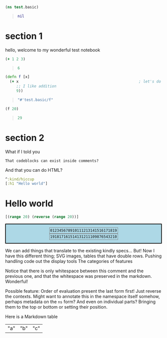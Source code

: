<style>
.sourceCode:has(.printedClojure) {
  background-color: transparent;
  border-style: none;
}

.kind_map {
  background:            lightgreen;
  display:               grid;
  grid-template-columns: repeat(2, auto);
  justify-content:       center;
  text-align:            right;
  border: solid 1px black;
  border-radius: 10px;
}

.kind_vector {
  background:            lightblue;
  display:               grid;
  grid-template-columns: repeat(1, auto);
  align-items:           center;
  justify-content:       center;
  text-align:            center;
  border:                solid 2px black;
  padding:               10px;
}

.kind_set {
  background:            lightyellow;
  display:               grid;
  grid-template-columns: repeat(auto-fit, minmax(auto, max-content));
  align-items:           center;
  justify-content:       center;
  text-align:            center;
  border:                solid 1px black;
}

.kind_seq {
  background:            bisque;
  display:               grid;
  grid-template-columns: repeat(auto-fit, minmax(auto, max-content));
  align-items:           center;
  justify-content:       center;
  text-align:            center;
  border:                solid 1px black;
}
</style>

<script type="text/javascript" src="https://cdn.jsdelivr.net/npm/vega@5"></script><script type="text/javascript" src="https://cdn.jsdelivr.net/npm/vega-lite@5"></script><script type="text/javascript" src="https://cdn.jsdelivr.net/npm/vega-embed@6"></script><script type="text/javascript" src="https://unpkg.com/react@18/umd/react.production.min.js"></script><script type="text/javascript" src="https://unpkg.com/react-dom@18/umd/react-dom.production.min.js"></script><script type="text/javascript" src="https://scicloj.github.io/scittle/js/scittle.js"></script><script type="text/javascript" src="https://scicloj.github.io/scittle/js/scittle.reagent.js"></script><script type="text/javascript" src="/js/portal-main.js"></script>
<script type="application/x-scittle">[:hiccup/raw-html &quot;(ns main&#39;n                            (:require [reagent.core :as r]&#39;n                                      [reagent.dom :as dom]))&quot;]</script>

```clojure
(ns test.basic)
```

> ```clojure
> nil
> ```

# section 1

 hello, welcome to my wonderful test notebook

```clojure
(+ 1 2 3)
```

> ```clojure
> 6
> ```

```clojure
(defn f [x]
  (+ x                                                      ; let's do some addition
     ;; I like addition
     9))
```

> ```clojure
> "#'test.basic/f"
> ```

```clojure
(f 20)
```

> ```clojure
> 29
> ```

# section 2

What if I told you

    That codeblocks can exist inside comments?

And that you can do HTML?

```clojure
^:kind/hiccup
[:h1 "Hello world"]
```

<h1>Hello world</h1>

```clojure
[(range 20) (reverse (range 20))]
```

<div class="kind_vector"><div style="border:1px solid grey;padding:2px;"><div><code>0</code><code>1</code><code>2</code><code>3</code><code>4</code><code>5</code><code>6</code><code>7</code><code>8</code><code>9</code><code>10</code><code>11</code><code>12</code><code>13</code><code>14</code><code>15</code><code>16</code><code>17</code><code>18</code><code>19</code></div></div><div style="border:1px solid grey;padding:2px;"><div><code>19</code><code>18</code><code>17</code><code>16</code><code>15</code><code>14</code><code>13</code><code>12</code><code>11</code><code>10</code><code>9</code><code>8</code><code>7</code><code>6</code><code>5</code><code>4</code><code>3</code><code>2</code><code>1</code><code>0</code></div></div></div>

We can add things that translate to the existing kindly specs...
But! Now I have this different thing; SVG images, tables that have double rows.
Pushing handling code out the display tools
The categories of features

Notice that there is only whitespace between this comment and the previous one,
and that the whitespace was preserved in the markdown. Wonderful!

Possible feature: Order of evaluation
present the last form first!
Just reverse the contexts.
Might want to annotate this in the namespace itself somehow,
perhaps metadata on the `ns` form?
And even on individual parts? Bringing them to the top or bottom or setting their position.

Here is a Markdown table

|  |  |  |
|--|--|--|
| "a" | "b" | "c" |
